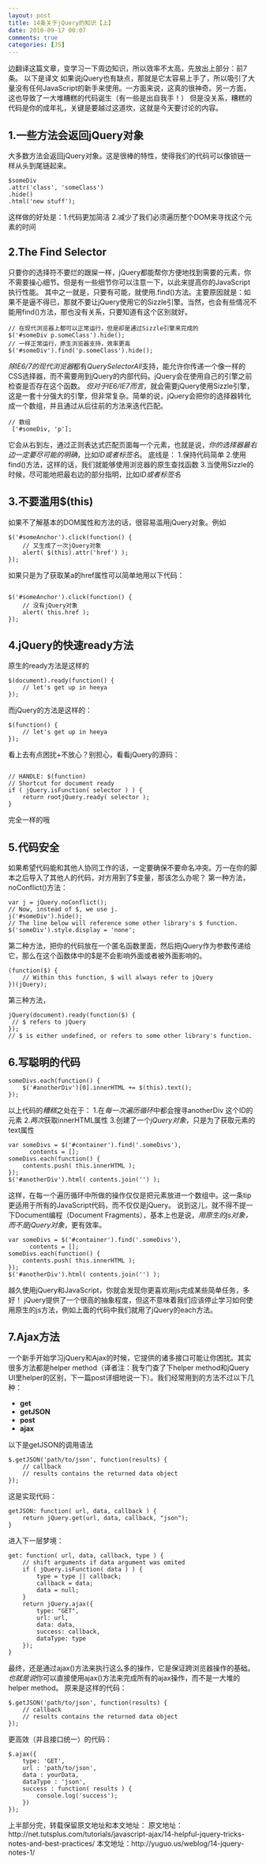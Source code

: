 ```yaml
---
layout: post
title: 14条关于jQuery的知识【上】
date: 2010-09-17 00:07
comments: true
categories: [JS]
---
```

边翻译这篇文章，变学习一下周边知识，所以效率不太高，先放出上部分：前7条。
以下是译文
如果说jQuery也有缺点，那就是它太容易上手了，所以吸引了大量没有任何JavaScript的新手来使用。一方面来说，这真的很神奇。另一方面，这也导致了一大堆糟糕的代码诞生（有一些是出自我手！）
但是没关系，糟糕的代码是你的成年礼，关键是要越过这道坎，这就是今天要讨论的内容。
<h2>1.一些方法会返回jQuery对象</h2>
大多数方法会返回jQuery对象。这是很棒的特性，使得我们的代码可以像锁链一样从头到尾链起来。
<pre><code>$someDiv
.attr('class', 'someClass')
.hide()
.html('new stuff');
</code></pre>
这样做的好处是：1.代码更加简洁 2.减少了我们必须遍历整个DOM来寻找这个元素的时间
<h2>2.The Find Selector</h2>
只要你的选择符不要烂的跟屎一样，jQuery都能帮你方便地找到需要的元素，你不需要操心细节。但是有一些细节你可以注意一下，以此来提高你的JavaScript执行性能。
其中之一就是，只要有可能，就使用.find()方法。主要原因就是：如果不是逼不得已，那就不要让jQuery使用它的Sizzle引擎。当然，也会有些情况不能用find()方法，那也没有关系，只要知道有这个区别就好。
<pre><code>// 在现代浏览器上都可以正常运行，但是却是通过Sizzle引擎来完成的
$('#someDiv p.someClass').hide();
// 一样正常运行，原生浏览器支持，效率更高
$('#someDiv').find('p.someClass').hide();
</code></pre>
<em>除IE6/7的现代浏览器</em>都有<em>QuerySelectorAll</em>支持，能允许你传递一个像一样的CSS选择器，而不需要用到jQuery的内部代码。jQuery会在使用自己的引擎之前检查是否存在这个函数。
<em>但对于IE6/IE7而言</em>，就会需要jQuery使用Sizzle引擎，这是一套十分强大的引擎，但非常复杂。简单的说，jQuery会把你的选择器转化成一个数组，并且通过从后往前的方法来迭代匹配。
<pre><code>// 数组
 ['#someDiv, 'p'];
</code></pre>
它会从右到左，通过正则表达式匹配页面每一个元素，也就是说，<em>你的选择器最右边一定要尽可能的明确</em>，比如<em>ID或者标签名</em>。
底线是：
1.保持代码简单
2.使用find()方法，这样的话，我们就能够使用浏览器的原生查找函数
3.当使用Sizzle的时候，尽可能地把最右边的部分指明，比如<em>ID或者标签名</em>
<h2>3.不要滥用$(this)</h2>
如果不了解基本的DOM属性和方法的话，很容易滥用jQuery对象。例如
<pre><code>$('#someAnchor').click(function() {
	// 又生成了一次jQuery对象
	alert( $(this).attr('href') );
});</code></pre>
如果只是为了获取某a的href属性可以简单地用以下代码：
<pre><code>
$('#someAnchor').click(function() {
	// 没有jQuery对象
	alert( this.href );
});</code></pre>
<h2>4.jQuery的快速ready方法</h2>
原生的ready方法是这样的
<pre><code>$(document).ready(function() {
	// let's get up in heeya
});</code></pre>
而jQuery的方法是这样的：
<pre><code>$(function() {
	// let's get up in heeya
});
</code></pre>
看上去有点困扰+不放心？别担心，看看jQuery的源码：
<pre><code>
// HANDLE: $(function)
// Shortcut for document ready
if ( jQuery.isFunction( selector ) ) {
	return rootjQuery.ready( selector );
}</code></pre>
完全一样的哦
<h2>5.代码安全</h2>
如果希望代码能和其他人协同工作的话，一定要确保不要命名冲突。万一在你的脚本之后导入了其他人的代码，对方用到了$变量，那该怎么办呢？
第一种方法，noConflict()方法：
<pre><code>var j = jQuery.noConflict();
// Now, instead of $, we use j.
j('#someDiv').hide();
// The line below will reference some other library's $ function.
$('someDiv').style.display = 'none';
</code></pre>
第二种方法，把你的代码放在一个匿名函数里面，然后把jQuery作为参数传递给它，那么在这个函数体中的$是不会影响外面或者被外面影响的。
<pre><code>(function($) {
	// Within this function, $ will always refer to jQuery
})(jQuery);
</code></pre>
第三种方法，
<pre><code>jQuery(document).ready(function($) {
 // $ refers to jQuery
});
// $ is either undefined, or refers to some other library's function.
</code></pre>
<h2>6.写聪明的代码</h2>
<pre><code>someDivs.each(function() {
	$('#anotherDiv')[0].innerHTML += $(this).text();
});
</code></pre>
以上代码的<em>糟糕</em>之处在于：
1.在<em>每一次遍历循环</em>中都会搜寻anotherDiv 这个ID的元素
2.<em>两次</em>获取innerHTML属性
3.创建了一个<em>jQuery对象</em>，只是为了获取元素的text属性
<pre><code>var someDivs = $('#container').find('.someDivs'),
      contents = [];
someDivs.each(function() {
	contents.push( this.innerHTML );
});
$('#anotherDiv').html( contents.join('') );
</code></pre>
这样，在每一个遍历循环中所做的操作仅仅是把元素放进一个数组中。这一条tip更适用于所有的JavaScript代码，而不仅仅是jQuery。
说到这儿，就不得不提一下Document编程（Document Fragments），基本上也是说，<em>用原生的js对象，而不是jQuery对象</em>，更有效率。
<pre><code>var someDivs = $('#container').find('.someDivs'),
      contents = [];
someDivs.each(function() {
	contents.push( this.innerHTML );
});
$('#anotherDiv').html( contents.join('') );
</code></pre>
越久使用jQuery和JavaScript，你就会发现你更喜欢用js完成某些简单任务，多好！
jQuery提供了一个很高的抽象程度，但这不意味着我们应该停止学习如何使用原生的js方法，例如上面的代码中我们就用了jQuery的each方法。
<h2>7.Ajax方法</h2>
一个新手开始学习jQuery和Ajax的时候，它提供的诸多接口可能让你困扰。其实很多方法都是helper method（译者注：我专门查了下helper method和jQuery UI里helper的区别，下一篇post详细地说一下）。我们经常用到的方法不过以下几种：
<ul>
	<li><strong>get</strong></li>
	<li><strong>getJSON</strong></li>
	<li><strong>post</strong></li>
	<li><strong>ajax</strong></li>
</ul>
以下是getJSON的调用语法
<pre><code>$.getJSON('path/to/json', function(results) {
	// callback
	// results contains the returned data object
});
</code></pre>
这是实现代码：
<pre><code>getJSON: function( url, data, callback ) {
	return jQuery.get(url, data, callback, "json");
}
</code></pre>
进入下一层梦境：
<pre><code>get: function( url, data, callback, type ) {
	// shift arguments if data argument was omited
	if ( jQuery.isFunction( data ) ) {
		type = type || callback;
		callback = data;
		data = null;
	}
	return jQuery.ajax({
		type: "GET",
		url: url,
		data: data,
		success: callback,
		dataType: type
	});
}
</code></pre>
最终，还是通过ajax()方法来执行这么多的操作，它是保证跨浏览器操作的基础。
<em>也就是说</em>你可以直接使用ajax()方法来完成所有的ajax操作，而不是一大堆的helper method。
原来是这样的代码：
<pre><code>$.getJSON('path/to/json', function(results) {
	// callback
	// results contains the returned data object
});
</code></pre>
更高效（并且接口统一）的代码：
<pre><code>$.ajax({
	type: 'GET',
	url : 'path/to/json',
	data : yourData,
	dataType : 'json',
	success : function( results ) {
		console.log('success');
	})
});
</code></pre>
上半部分完，转载保留原文地址和本文地址：
原文地址：http://net.tutsplus.com/tutorials/javascript-ajax/14-helpful-jquery-tricks-notes-and-best-practices/
本文地址：http://yuguo.us/weblog/14-jquery-notes-1/
